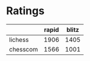 # Ratings

|          | rapid | blitz |
|----------|-------|-------|
| lichess  | 1906 | 1405 |
| chesscom | 1566 | 1001 |
